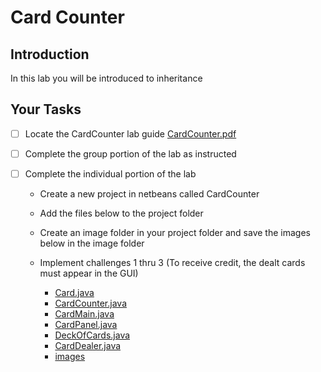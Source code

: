 # Card Counter

## Introduction
In this lab you will be introduced to inheritance

## Your Tasks

- [ ] Locate the CardCounter lab guide [CardCounter.pdf](CardCounter.pdf)

- [ ] Complete the group portion of the lab as instructed

- [ ] Complete the individual portion of the lab

	* Create a new project in netbeans called CardCounter
	* Add the files below to the project folder
	* Create an image folder in your project folder and save the images below in the image folder
	* Implement challenges 1 thru 3 (To receive credit, the dealt cards must appear in the GUI)

		- [Card.java](cardcounter/Card.java)
		- [CardCounter.java](cardcounter/CardCounter.java)
		- [CardMain.java](cardcounter/CardMain.java)
		- [CardPanel.java](cardcounter/CardPanel.java)
		- [DeckOfCards.java](cardcounter/DeckOfCards.java) 
		- [CardDealer.java](cardcounter/CardDealer.java)
		- [images](https://github.com/hpluska/APCompSciA/tree/master/labs/CardCounter/images)



